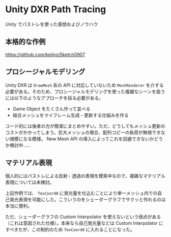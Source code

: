 # Unity DXR Path Tracing

Unity でパストレを使った感想およびノウハウ

## 本格的な作例

https://github.com/keijiro/Sketch0907

## プロシージャルモデリング

Unity DXR は `DrawMesh` 系の API に対応していないため `MeshRenderer` を介する必要がある。そのため、プロシージャルモデリングを使った複雑なシーンを扱うには以下のようなアプローチを採る必要がある。

- Game Object をたくさん作って並べる
- 結合メッシュをマイフレーム生成・更新する仕組みを作る

コード的には後者の方が簡潔にまとめやすい。ただ、どうしてもメッシュ更新のコストがかかってしまう。巨大メッシュの場合、配列コピーの負荷が無視できない規模になる模様。 New Mesh API の導入によってこれを回避できないかどうか検討中……

## マテリアル表現

個人的にはパストレによる反射・透過の表現を模索中なので、複雑なマテリアル表現については未検討。

上記作例では、 `TexCoord0` に発光量を仕込むことにより単一メッシュ内での自己発光表現を可能にした。こういうのをシェーダーグラフでサクッと作れるのは本当に便利。

ただ、シェーダーグラフの Custom Interpolator を使えないという弱点がある（これは意図された仕様）。本来なら自己発光量などは Custom Interpolator にすべきだが、この制約のため `TexCoord0` に入れることになった。

